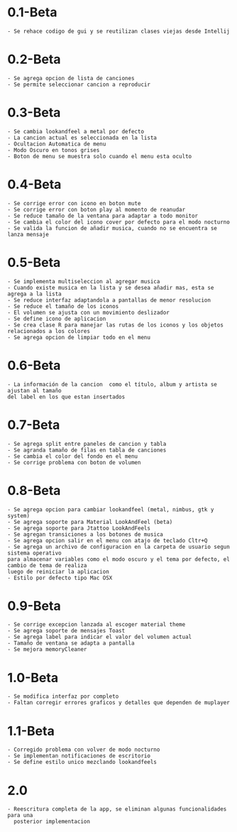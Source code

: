 # 0.1-Beta
    - Se rehace codigo de gui y se reutilizan clases viejas desde Intellij

# 0.2-Beta
    - Se agrega opcion de lista de canciones
    - Se permite seleccionar cancion a reproducir

# 0.3-Beta
    - Se cambia lookandfeel a metal por defecto
    - La cancion actual es seleccionada en la lista
    - Ocultacion Automatica de menu
    - Modo Oscuro en tonos grises
    - Boton de menu se muestra solo cuando el menu esta oculto

# 0.4-Beta
    - Se corrige error con icono en boton mute
    - Se corrige error con boton play al momento de reanudar
    - Se reduce tamaño de la ventana para adaptar a todo monitor
    - Se cambia el color del icono cover por defecto para el modo nocturno
    - Se valida la funcion de añadir musica, cuando no se encuentra se lanza mensaje

# 0.5-Beta
    - Se implementa multiseleccion al agregar musica
    - Cuando existe musica en la lista y se desea añadir mas, esta se agrega a la lista
    - Se reduce interfaz adaptandola a pantallas de menor resolucion
    - Se reduce el tamaño de los iconos
    - El volumen se ajusta con un movimiento deslizador
    - Se define icono de aplicacion
    - Se crea clase R para manejar las rutas de los iconos y los objetos relacionados a los colores
    - Se agrega opcion de limpiar todo en el menu

# 0.6-Beta
    - La información de la cancion  como el título, album y artista se ajustan al tamaño 
    del label en los que estan insertados

# 0.7-Beta
    - Se agrega split entre paneles de cancion y tabla
    - Se agranda tamaño de filas en tabla de canciones
    - Se cambia el color del fondo en el menu
    - Se corrige problema con boton de volumen

# 0.8-Beta
    - Se agrega opcion para cambiar lookandfeel (metal, nimbus, gtk y system)
    - Se agrega soporte para Material LookAndFeel (beta)
    - Se agrega soporte para Jtattoo LookAndFeels
    - Se agregan transiciones a los botones de musica
    - Se agrega opcion salir en el menu con atajo de teclado Cltr+Q
    - Se agrega un archivo de configuracion en la carpeta de usuario segun sistema operativo
    para almacenar variables como el modo oscuro y el tema por defecto, el cambio de tema de realiza
    luego de reiniciar la aplicacion
    - Estilo por defecto tipo Mac OSX
    
# 0.9-Beta
    - Se corrige excepcion lanzada al escoger material theme
    - Se agrega soporte de mensajes Toast
    - Se agrega label para indicar el valor del volumen actual
    - Tamaño de ventana se adapta a pantalla
    - Se mejora memoryCleaner

# 1.0-Beta
    - Se modifica interfaz por completo
    - Faltan corregir errores graficos y detalles que dependen de muplayer

# 1.1-Beta
    - Corregido problema con volver de modo nocturno
    - Se implementan notificaciones de escritorio
    - Se define estilo unico mezclando lookandfeels

# 2.0
    - Reescritura completa de la app, se eliminan algunas funcionalidades para una 
      posterior implementacion
